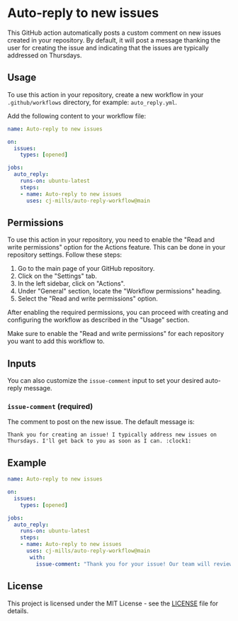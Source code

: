 # Auto-reply to new issues

This GitHub action automatically posts a custom comment on new issues created in your repository. By default, it will post a message thanking the user for creating the issue and indicating that the issues are typically addressed on Thursdays.



## Usage

To use this action in your repository, create a new workflow in your `.github/workflows` directory, for example: `auto_reply.yml`.

Add the following content to your workflow file:

```yaml
name: Auto-reply to new issues

on:
  issues:
    types: [opened]

jobs:
  auto_reply:
    runs-on: ubuntu-latest
    steps:
    - name: Auto-reply to new issues
      uses: cj-mills/auto-reply-workflow@main
```



## Permissions

To use this action in your repository, you need to enable the "Read and write permissions" option for the Actions feature. This can be done in your repository settings. Follow these steps:

1. Go to the main page of your GitHub repository.
2. Click on the "Settings" tab.
3. In the left sidebar, click on "Actions".
4. Under "General" section, locate the "Workflow permissions" heading.
5. Select the "Read and write permissions" option.

After enabling the required permissions, you can proceed with creating and configuring the workflow as described in the "Usage" section.

Make sure to enable the "Read and write permissions" for each repository you want to add this workflow to.



## Inputs

You can also customize the `issue-comment` input to set your desired auto-reply message.
### `issue-comment` (required)

The comment to post on the new issue. The default message is:

```text
Thank you for creating an issue! I typically address new issues on Thursdays. I'll get back to you as soon as I can. :clock1:
```



## Example

```yaml
name: Auto-reply to new issues

on:
  issues:
    types: [opened]

jobs:
  auto_reply:
    runs-on: ubuntu-latest
    steps:
    - name: Auto-reply to new issues
      uses: cj-mills/auto-reply-workflow@main
       with:
         issue-comment: "Thank you for your issue! Our team will review it and get back to you shortly."
```






## License

This project is licensed under the MIT License - see the [LICENSE](LICENSE) file for details.

















